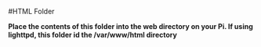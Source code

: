 #HTML Folder

**Place the contents of this folder into the web directory on your Pi.  If using lighttpd, this folder id the /var/www/html directory**

